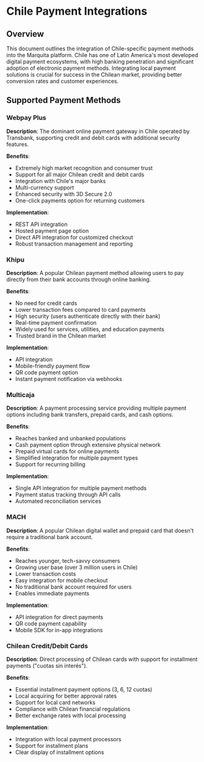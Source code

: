 # Chile Payment Integrations

## Overview

This document outlines the integration of Chile-specific payment methods into the Marquita platform. Chile has one of Latin America's most developed digital payment ecosystems, with high banking penetration and significant adoption of electronic payment methods. Integrating local payment solutions is crucial for success in the Chilean market, providing better conversion rates and customer experiences.

## Supported Payment Methods

### Webpay Plus

**Description**: The dominant online payment gateway in Chile operated by Transbank, supporting credit and debit cards with additional security features.

**Benefits**:
- Extremely high market recognition and consumer trust
- Support for all major Chilean credit and debit cards
- Integration with Chile's major banks
- Multi-currency support
- Enhanced security with 3D Secure 2.0
- One-click payments option for returning customers

**Implementation**:
- REST API integration
- Hosted payment page option
- Direct API integration for customized checkout
- Robust transaction management and reporting

### Khipu

**Description**: A popular Chilean payment method allowing users to pay directly from their bank accounts through online banking.

**Benefits**:
- No need for credit cards
- Lower transaction fees compared to card payments
- High security (users authenticate directly with their bank)
- Real-time payment confirmation
- Widely used for services, utilities, and education payments
- Trusted brand in the Chilean market

**Implementation**:
- API integration
- Mobile-friendly payment flow
- QR code payment option
- Instant payment notification via webhooks

### Multicaja

**Description**: A payment processing service providing multiple payment options including bank transfers, prepaid cards, and cash options.

**Benefits**:
- Reaches banked and unbanked populations
- Cash payment option through extensive physical network
- Prepaid virtual cards for online payments
- Simplified integration for multiple payment types
- Support for recurring billing

**Implementation**:
- Single API integration for multiple payment methods
- Payment status tracking through API calls
- Automated reconciliation services

### MACH

**Description**: A popular Chilean digital wallet and prepaid card that doesn't require a traditional bank account.

**Benefits**:
- Reaches younger, tech-savvy consumers
- Growing user base (over 3 million users in Chile)
- Lower transaction costs
- Easy integration for mobile checkout
- No traditional bank account required for users
- Enables immediate payments

**Implementation**:
- API integration for direct payments
- QR code payment capability
- Mobile SDK for in-app integrations

### Chilean Credit/Debit Cards

**Description**: Direct processing of Chilean cards with support for installment payments ("cuotas sin interés").

**Benefits**:
- Essential installment payment options (3, 6, 12 cuotas)
- Local acquiring for better approval rates
- Support for local card networks
- Compliance with Chilean financial regulations
- Better exchange rates with local processing

**Implementation**:
- Integration with local payment processors
- Support for installment plans
- Clear display of installment options
